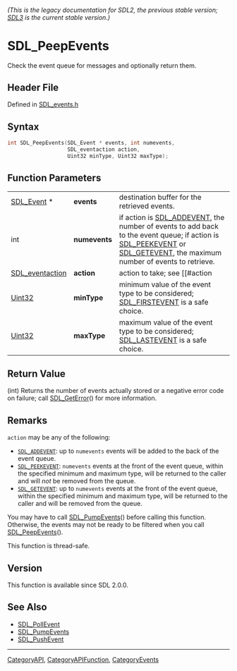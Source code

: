 ###### (This is the legacy documentation for SDL2, the previous stable version; [SDL3](https://wiki.libsdl.org/SDL3/) is the current stable version.)
# SDL_PeepEvents

Check the event queue for messages and optionally return them.

## Header File

Defined in [SDL_events.h](https://github.com/libsdl-org/SDL/blob/SDL2/include/SDL_events.h)

## Syntax

```c
int SDL_PeepEvents(SDL_Event * events, int numevents,
                   SDL_eventaction action,
                   Uint32 minType, Uint32 maxType);
```

## Function Parameters

|                                    |               |                                                                                                                                                                                                                        |
| ---------------------------------- | ------------- | ---------------------------------------------------------------------------------------------------------------------------------------------------------------------------------------------------------------------- |
| [SDL_Event](SDL_Event) *           | **events**    | destination buffer for the retrieved events.                                                                                                                                                                           |
| int                                | **numevents** | if action is [SDL_ADDEVENT](SDL_ADDEVENT), the number of events to add back to the event queue; if action is [SDL_PEEKEVENT](SDL_PEEKEVENT) or [SDL_GETEVENT](SDL_GETEVENT), the maximum number of events to retrieve. |
| [SDL_eventaction](SDL_eventaction) | **action**    | action to take; see [[#action|Remarks]] for details.                                                                                                                                                                   |
| [Uint32](Uint32)                   | **minType**   | minimum value of the event type to be considered; [SDL_FIRSTEVENT](SDL_FIRSTEVENT) is a safe choice.                                                                                                                   |
| [Uint32](Uint32)                   | **maxType**   | maximum value of the event type to be considered; [SDL_LASTEVENT](SDL_LASTEVENT) is a safe choice.                                                                                                                     |

## Return Value

(int) Returns the number of events actually stored or a negative error code
on failure; call [SDL_GetError](SDL_GetError)() for more information.

## Remarks

`action` may be any of the following:

- [`SDL_ADDEVENT`](SDL_ADDEVENT): up to `numevents` events will be added to
  the back of the event queue.
- [`SDL_PEEKEVENT`](SDL_PEEKEVENT): `numevents` events at the front of the
  event queue, within the specified minimum and maximum type, will be
  returned to the caller and will _not_ be removed from the queue.
- [`SDL_GETEVENT`](SDL_GETEVENT): up to `numevents` events at the front of
  the event queue, within the specified minimum and maximum type, will be
  returned to the caller and will be removed from the queue.

You may have to call [SDL_PumpEvents](SDL_PumpEvents)() before calling this
function. Otherwise, the events may not be ready to be filtered when you
call [SDL_PeepEvents](SDL_PeepEvents)().

This function is thread-safe.

## Version

This function is available since SDL 2.0.0.

## See Also

- [SDL_PollEvent](SDL_PollEvent)
- [SDL_PumpEvents](SDL_PumpEvents)
- [SDL_PushEvent](SDL_PushEvent)

----
[CategoryAPI](CategoryAPI), [CategoryAPIFunction](CategoryAPIFunction), [CategoryEvents](CategoryEvents)

